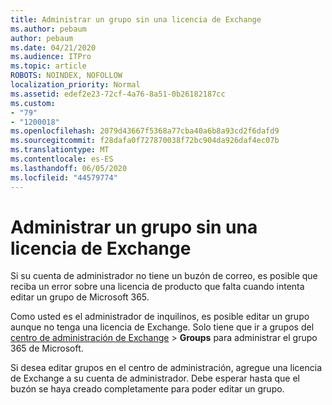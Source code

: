 ```yaml
---
title: Administrar un grupo sin una licencia de Exchange
ms.author: pebaum
author: pebaum
ms.date: 04/21/2020
ms.audience: ITPro
ms.topic: article
ROBOTS: NOINDEX, NOFOLLOW
localization_priority: Normal
ms.assetid: edef2e23-72cf-4a76-8a51-0b26182187cc
ms.custom:
- "79"
- "1200018"
ms.openlocfilehash: 2079d43667f5368a77cba40a6b8a93cd2f6dafd9
ms.sourcegitcommit: f28dafa0f727870038f72bc904da926daf4ec07b
ms.translationtype: MT
ms.contentlocale: es-ES
ms.lasthandoff: 06/05/2020
ms.locfileid: "44579774"
---
```

# <a name="manage-a-group-without-an-exchange-license"></a>Administrar un grupo sin una licencia de Exchange

Si su cuenta de administrador no tiene un buzón de correo, es posible que reciba un error sobre una licencia de producto que falta cuando intenta editar un grupo de Microsoft 365.
  
Como usted es el administrador de inquilinos, es posible editar un grupo aunque no tenga una licencia de Exchange. Solo tiene que ir a grupos del [centro de administración de Exchange](https://outlook.office365.com/ecp.aspx) \> **Groups** para administrar el grupo 365 de Microsoft.
  
Si desea editar grupos en el centro de administración, agregue una licencia de Exchange a su cuenta de administrador. Debe esperar hasta que el buzón se haya creado completamente para poder editar un grupo.
  